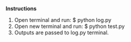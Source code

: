 **Instructions**

1. Open terminal and run: $ python log.py
2. Open new terminal and run: $ python test.py
3. Outputs are passed to log.py terminal.
